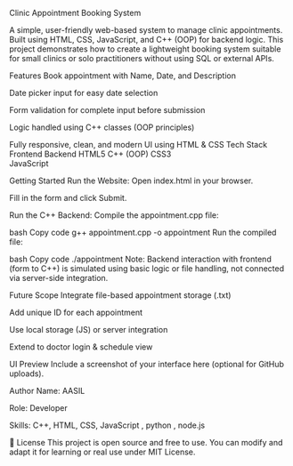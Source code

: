 Clinic Appointment Booking System

A simple, user-friendly web-based system to manage clinic appointments. Built using HTML, CSS, JavaScript, and C++ (OOP) for backend logic. This project demonstrates how to create a lightweight booking system suitable for small clinics or solo practitioners without using SQL or external APIs.

 Features
 Book appointment with Name, Date, and Description
 
 Date picker input for easy date selection

 Form validation for complete input before submission

 Logic handled using C++ classes (OOP principles)

 Fully responsive, clean, and modern UI using HTML & CSS
 Tech Stack
Frontend	Backend
HTML5	C++ (OOP)
CSS3	
JavaScript	


 Getting Started
 Run the Website:
Open index.html in your browser.

Fill in the form and click Submit.

 Run the C++ Backend:
Compile the appointment.cpp file:

bash
Copy code
g++ appointment.cpp -o appointment
Run the compiled file:

bash
Copy code
./appointment
Note: Backend interaction with frontend (form to C++) is simulated using basic logic or file handling, not connected via server-side integration.

 Future Scope
Integrate file-based appointment storage (.txt)

Add unique ID for each appointment

Use local storage (JS) or server integration

Extend to doctor login & schedule view

 UI Preview
Include a screenshot of your interface here (optional for GitHub uploads).

Author
Name: AASIL

Role: Developer

Skills: C++, HTML, CSS, JavaScript , python , node.js 


📃 License
This project is open source and free to use. You can modify and adapt it for learning or real use under MIT License.

